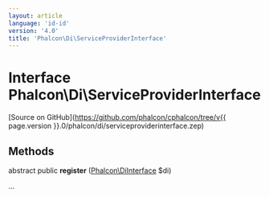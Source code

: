 ```yaml
---
layout: article
language: 'id-id'
version: '4.0'
title: 'Phalcon\Di\ServiceProviderInterface'
---
```

# Interface **Phalcon\Di\ServiceProviderInterface**

[Source on GitHub](https://github.com/phalcon/cphalcon/tree/v{{ page.version }}.0/phalcon/di/serviceproviderinterface.zep)

## Methods

abstract public **register** ([Phalcon\DiInterface](Phalcon_DiInterface) $di)

...